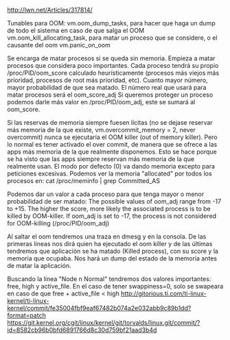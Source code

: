 http://lwn.net/Articles/317814/

Tunables para OOM:
vm.oom_dump_tasks, para hacer que haga un dump de todo el sistema en caso de que salga el OOM
vm.oom_kill_allocating_task, para matar un proceso que se considere, o el causante del oom
vm.panic_on_oom

Se encarga de matar procesos si se queda sin memoria. Empieza a matar procesos que considera poco importantes.
Cada proceso tendrá su propio /proc/PID/oom_score calculado heurísticamente (procesos más viejos más prioridad, procesos de root más prioridad, etc). Cuanto mayor número, mayor probabilidad de que sea matado. El número real que usará para matar procesos será el oom_score_adj
Si queremos proteger un proceso podemos darle más valor en /proc/PID/oom_adj, este se sumará al oom_score.

Si las reservas de memoria siempre fuesen lícitas (no se dejase reservar más memoria de la que existe, vm.overcommit_memory = 2, never overcommit) nunca se ejecutaría el
OOM killer (out of memory killer).
Pero lo normal es tener activado el over commit, de manera que se ofrece a las apps más memoria de la que realmente disponemos. Esto se hace porque se ha visto que las apps siempre reservan más memoria de la que realmente usan. El modo por defecto (0) va dando memoria excepto para peticiones excesivas.
Podemos ver la memoria "allocated" por todos los procesos en: cat /proc/meminfo | grep Committed_AS

Podemos dar un valor a cada proceso para que tenga mayor o menor probabilidad de ser matado:
The possible values of oom_adj range from -17 to +15. The higher the score, more likely the associated process is to be killed by OOM-killer. If oom_adj is set to -17, the process is not considered for OOM-killing (/proc/PID/oom_adj)

Al saltar el oom tendremos una traza en dmesg y en la consola.
De las primeras lineas nos dirá quien ha ejecutado el oom killer y de las últimas tendremos que aplicación se ha matado (Killed process), con su score y la memoria que ocupaba.
Nos hará un dump del estado de la memoria antes de matar la aplicación.


Buscando la línea "Node n Normal" tendremos dos valores importantes: free, high y active_file.
En el caso de tener swappiness=0, solo se swapeara en caso de que free + active_file < high
  http://gitorious.ti.com/ti-linux-kernel/ti-linux-kernel/commit/fe35004fbf9eaf67482b074a2e032abb9c89b1dd?format=patch
  https://git.kernel.org/cgit/linux/kernel/git/torvalds/linux.git/commit/?id=8582cb96b0bfd6891766d8c30d759bf21aad3b4d


